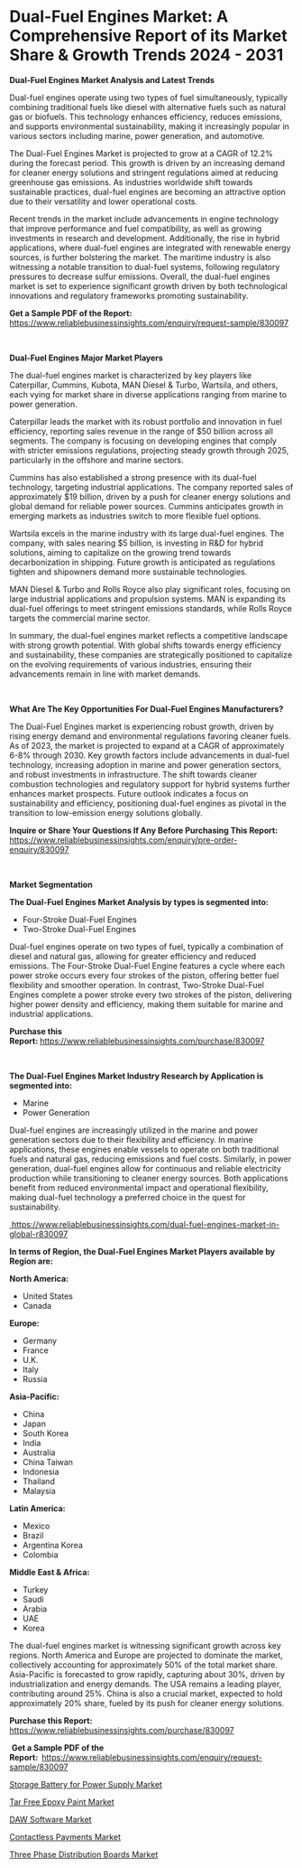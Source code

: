 <p><h1>Dual-Fuel Engines Market: A Comprehensive Report of its Market Share & Growth Trends 2024 - 2031</h1></p><p><strong>Dual-Fuel Engines Market Analysis and Latest Trends</strong></p>
<p><p>Dual-fuel engines operate using two types of fuel simultaneously, typically combining traditional fuels like diesel with alternative fuels such as natural gas or biofuels. This technology enhances efficiency, reduces emissions, and supports environmental sustainability, making it increasingly popular in various sectors including marine, power generation, and automotive.</p><p>The Dual-Fuel Engines Market is projected to grow at a CAGR of 12.2% during the forecast period. This growth is driven by an increasing demand for cleaner energy solutions and stringent regulations aimed at reducing greenhouse gas emissions. As industries worldwide shift towards sustainable practices, dual-fuel engines are becoming an attractive option due to their versatility and lower operational costs.</p><p>Recent trends in the market include advancements in engine technology that improve performance and fuel compatibility, as well as growing investments in research and development. Additionally, the rise in hybrid applications, where dual-fuel engines are integrated with renewable energy sources, is further bolstering the market. The maritime industry is also witnessing a notable transition to dual-fuel systems, following regulatory pressures to decrease sulfur emissions. Overall, the dual-fuel engines market is set to experience significant growth driven by both technological innovations and regulatory frameworks promoting sustainability.</p></p>
<p><strong>Get a Sample PDF of the Report:&nbsp;</strong> <a href="https://www.reliablebusinessinsights.com/enquiry/request-sample/830097?utm_campaign=62&utm_medium=2&utm_source=Github&utm_content=ia&utm_term=08102024&utm_id=dual-fuel-engines">https://www.reliablebusinessinsights.com/enquiry/request-sample/830097</a></p>
<p>&nbsp;</p>
<p><strong>Dual-Fuel Engines Major Market Players</strong></p>
<p><p>The dual-fuel engines market is characterized by key players like Caterpillar, Cummins, Kubota, MAN Diesel & Turbo, Wartsila, and others, each vying for market share in diverse applications ranging from marine to power generation.</p><p>Caterpillar leads the market with its robust portfolio and innovation in fuel efficiency, reporting sales revenue in the range of $50 billion across all segments. The company is focusing on developing engines that comply with stricter emissions regulations, projecting steady growth through 2025, particularly in the offshore and marine sectors.</p><p>Cummins has also established a strong presence with its dual-fuel technology, targeting industrial applications. The company reported sales of approximately $19 billion, driven by a push for cleaner energy solutions and global demand for reliable power sources. Cummins anticipates growth in emerging markets as industries switch to more flexible fuel options.</p><p>Wartsila excels in the marine industry with its large dual-fuel engines. The company, with sales nearing $5 billion, is investing in R&D for hybrid solutions, aiming to capitalize on the growing trend towards decarbonization in shipping. Future growth is anticipated as regulations tighten and shipowners demand more sustainable technologies.</p><p>MAN Diesel & Turbo and Rolls Royce also play significant roles, focusing on large industrial applications and propulsion systems. MAN is expanding its dual-fuel offerings to meet stringent emissions standards, while Rolls Royce targets the commercial marine sector.</p><p>In summary, the dual-fuel engines market reflects a competitive landscape with strong growth potential. With global shifts towards energy efficiency and sustainability, these companies are strategically positioned to capitalize on the evolving requirements of various industries, ensuring their advancements remain in line with market demands.</p></p>
<p>&nbsp;</p>
<p><strong>What Are The Key Opportunities For Dual-Fuel Engines Manufacturers?</strong></p>
<p><p>The Dual-Fuel Engines market is experiencing robust growth, driven by rising energy demand and environmental regulations favoring cleaner fuels. As of 2023, the market is projected to expand at a CAGR of approximately 6-8% through 2030. Key growth factors include advancements in dual-fuel technology, increasing adoption in marine and power generation sectors, and robust investments in infrastructure. The shift towards cleaner combustion technologies and regulatory support for hybrid systems further enhances market prospects. Future outlook indicates a focus on sustainability and efficiency, positioning dual-fuel engines as pivotal in the transition to low-emission energy solutions globally.</p></p>
<p><strong>Inquire or Share Your Questions If Any Before Purchasing This Report:</strong> <a href="https://www.reliablebusinessinsights.com/enquiry/pre-order-enquiry/830097?utm_campaign=62&utm_medium=2&utm_source=Github&utm_content=ia&utm_term=08102024&utm_id=dual-fuel-engines">https://www.reliablebusinessinsights.com/enquiry/pre-order-enquiry/830097</a></p>
<p>&nbsp;</p>
<p><strong>Market Segmentation</strong></p>
<p><strong>The Dual-Fuel Engines Market Analysis by types is segmented into:</strong></p>
<p><ul><li>Four-Stroke Dual-Fuel Engines</li><li>Two-Stroke Dual-Fuel Engines</li></ul></p>
<p><p>Dual-fuel engines operate on two types of fuel, typically a combination of diesel and natural gas, allowing for greater efficiency and reduced emissions. The Four-Stroke Dual-Fuel Engine features a cycle where each power stroke occurs every four strokes of the piston, offering better fuel flexibility and smoother operation. In contrast, Two-Stroke Dual-Fuel Engines complete a power stroke every two strokes of the piston, delivering higher power density and efficiency, making them suitable for marine and industrial applications.</p></p>
<p><strong>Purchase this Report:&nbsp;</strong><a href="https://www.reliablebusinessinsights.com/purchase/830097?utm_campaign=62&utm_medium=2&utm_source=Github&utm_content=ia&utm_term=08102024&utm_id=dual-fuel-engines">https://www.reliablebusinessinsights.com/purchase/830097</a></p>
<p>&nbsp;</p>
<p><strong>The Dual-Fuel Engines Market Industry Research by Application is segmented into:</strong></p>
<p><ul><li>Marine</li><li>Power Generation</li></ul></p>
<p><p>Dual-fuel engines are increasingly utilized in the marine and power generation sectors due to their flexibility and efficiency. In marine applications, these engines enable vessels to operate on both traditional fuels and natural gas, reducing emissions and fuel costs. Similarly, in power generation, dual-fuel engines allow for continuous and reliable electricity production while transitioning to cleaner energy sources. Both applications benefit from reduced environmental impact and operational flexibility, making dual-fuel technology a preferred choice in the quest for sustainability.</p></p>
<p><a href="https://www.reliablebusinessinsights.com/dual-fuel-engines-market-in-global-r830097?utm_campaign=62&utm_medium=2&utm_source=Github&utm_content=ia&utm_term=08102024&utm_id=dual-fuel-engines">&nbsp;https://www.reliablebusinessinsights.com/dual-fuel-engines-market-in-global-r830097</a></p>
<p><strong>In terms of Region, the Dual-Fuel Engines Market Players available by Region are:</strong></p>
<p>
    <p> <strong> North America: </strong>
        <ul>
            <li>United States</li>
            <li>Canada</li>
        </ul>
        </p> 
    <p> <strong> Europe: </strong>
        <ul>
            <li>Germany</li>
            <li>France</li>
            <li>U.K.</li>
            <li>Italy</li>
            <li>Russia</li>
        </ul>
        </p> 
    <p> <strong> Asia-Pacific: </strong>
        <ul>
            <li>China</li>
            <li>Japan</li>
            <li>South Korea</li>
            <li>India</li>
            <li>Australia</li>
            <li>China Taiwan</li>
            <li>Indonesia</li>
            <li>Thailand</li>
            <li>Malaysia</li>
        </ul>
        </p> 
    <p> <strong> Latin America: </strong>
        <ul>
            <li>Mexico</li>
            <li>Brazil</li>
            <li>Argentina Korea</li>
            <li>Colombia</li>
        </ul>
        </p> 
    <p> <strong> Middle East & Africa: </strong>
        <ul>
            <li>Turkey</li>
            <li>Saudi</li>
            <li>Arabia</li>
            <li>UAE</li>
            <li>Korea</li>
        </ul>
    </p>
    </p>
<p><p>The dual-fuel engines market is witnessing significant growth across key regions. North America and Europe are projected to dominate the market, collectively accounting for approximately 50% of the total market share. Asia-Pacific is forecasted to grow rapidly, capturing about 30%, driven by industrialization and energy demands. The USA remains a leading player, contributing around 25%. China is also a crucial market, expected to hold approximately 20% share, fueled by its push for cleaner energy solutions.</p></p>
<p><strong>Purchase this Report: </strong><a href="https://www.reliablebusinessinsights.com/purchase/830097?utm_campaign=62&utm_medium=2&utm_source=Github&utm_content=ia&utm_term=08102024&utm_id=dual-fuel-engines">https://www.reliablebusinessinsights.com/purchase/830097</a></p>
<p>&nbsp;<strong>Get a Sample PDF of the Report:&nbsp;&nbsp;</strong><a href="https://www.reliablebusinessinsights.com/enquiry/request-sample/830097?utm_campaign=62&utm_medium=2&utm_source=Github&utm_content=ia&utm_term=08102024&utm_id=dual-fuel-engines">https://www.reliablebusinessinsights.com/enquiry/request-sample/830097</a></p>
<p><strong></strong></p>
<p><p><a href="https://issuu.com/reportprime-2/docs/storage-battery-for-power-supply-ma_c3066c42037ac1?utm_campaign=62&utm_medium=2&utm_source=Github&utm_content=ia&utm_term=08102024&utm_id=dual-fuel-engines">Storage Battery for Power Supply Market</a></p><p><a href="https://github.com/DRIVERKAPAUL/Market-Research-Report-List-1/blob/main/tar-free-epoxy-paint-market.md?utm_campaign=62&utm_medium=2&utm_source=Github&utm_content=ia&utm_term=08102024&utm_id=dual-fuel-engines">Tar Free Epoxy Paint Market</a></p><p><a href="https://www.linkedin.com/pulse/daw-software-market-forecasts-trends-impact-analysis-2024-2031-5cuwe?utm_campaign=62&utm_medium=2&utm_source=Github&utm_content=ia&utm_term=08102024&utm_id=dual-fuel-engines">DAW Software Market</a></p><p><a href="https://www.linkedin.com/pulse/global-contactless-payments-market-trends-innovations-forward-looking-jvlje?utm_campaign=62&utm_medium=2&utm_source=Github&utm_content=ia&utm_term=08102024&utm_id=dual-fuel-engines">Contactless Payments Market</a></p><p><a href="https://issuu.com/reportprime-2/docs/three-phase-distribution-boards-mar_dd3cc945728c76?utm_campaign=62&utm_medium=2&utm_source=Github&utm_content=ia&utm_term=08102024&utm_id=dual-fuel-engines">Three Phase Distribution Boards Market</a></p></p>
